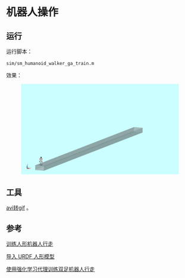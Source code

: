 # 机器人操作

## 运行
运行脚本：
```shell
sim/sm_humanoid_walker_ga_train.m
```
效果：

<figure class="half">
    <img src=fig/sm_humanoid_walker_rl_24s.gif alt="green2red" width="480"/>
</figure>


## 工具
[avi转gif](https://www.aconvert.com/cn/video/avi-to-gif/) 。

## 参考

[训练人形机器人行走](https://ww2.mathworks.cn/help/releases/R2022b/deeplearning/ug/humanoid_walker.html)

[导入 URDF 人形模型](https://ww2.mathworks.cn/help/releases/R2022b/sm/ug/import-a-urdf-model.html)

[使用强化学习代理训练双足机器人行走](https://ww2.mathworks.cn/help/releases/R2022b/reinforcement-learning/ug/train-biped-robot-to-walk-using-reinforcement-learning-agents.html)


